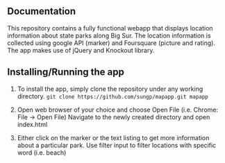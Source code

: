 Documentation
-------------

This repository contains a fully functional webapp that displays location
information about state parks along Big Sur.  The location information is
collected using google API (marker) and Foursquare (picture and rating). 
The app makes use of jQuery and Knockout library.

Installing/Running the app
--------------------------------

1. To install the app, simply clone the repository under any working directory.
`git clone https://github.com/sungp/mapapp.git mapapp`

1. Open web browser of your choice and choose Open File 
(i.e. Chrome: File -> Open File)  Navigate to the newly created directory and 
open index.html

1. Either click on the marker or the text listing to get more information about
a particular park.  Use filter input to filter locations with specific word 
(i.e. beach)


